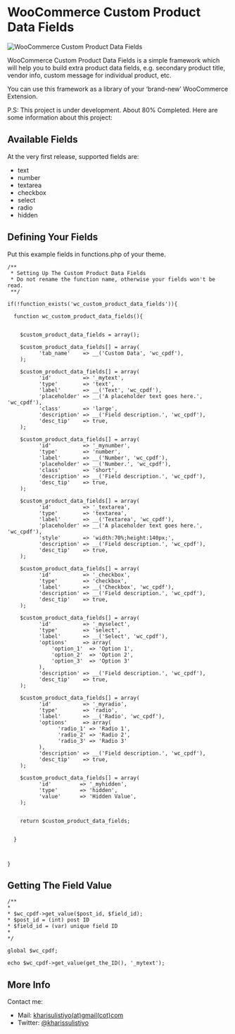WooCommerce Custom Product Data Fields
======================================

<img src="https://raw.githubusercontent.com/kharissulistiyo/WooCommerce-Custom-Product-Data-Fields/master/screenshot.png" alt="WooCommerce Custom Product Data Fields"/>

WooCommerce Custom Product Data Fields is a simple framework which will help you to build extra product data fields, e.g. secondary product title, vendor info, custom message for individual product, etc.

You can use this framework as a library of your ‘brand-new’ WooCommerce Extension.

P.S: This project is under development. About 80% Completed. Here are some information about this project:

## Available Fields

At the very first release, supported fields are:

* text
* number
* textarea
* checkbox
* select
* radio
* hidden

## Defining Your Fields

Put this example fields in functions.php of your theme.

```
/**
 * Setting Up The Custom Product Data Fields
 * Do not rename the function name, otherwise your fields won't be read.
 **/

if(!function_exists('wc_custom_product_data_fields')){

  function wc_custom_product_data_fields(){


    $custom_product_data_fields = array();

    $custom_product_data_fields[] = array(
          'tab_name'    => __('Custom Data', 'wc_cpdf'),
    );

    $custom_product_data_fields[] = array(
          'id'          => '_mytext',
          'type'        => 'text',
          'label'       => __('Text', 'wc_cpdf'),
          'placeholder' => __('A placeholder text goes here.', 'wc_cpdf'),
          'class'       => 'large',
          'description' => __('Field description.', 'wc_cpdf'),
          'desc_tip'    => true,
    );

    $custom_product_data_fields[] = array(
          'id'          => '_mynumber',
          'type'        => 'number',
          'label'       => __('Number', 'wc_cpdf'),
          'placeholder' => __('Number.', 'wc_cpdf'),
          'class'       => 'short',
          'description' => __('Field description.', 'wc_cpdf'),
          'desc_tip'    => true,
    );

    $custom_product_data_fields[] = array(
          'id'          => '_textarea',
          'type'        => 'textarea',
          'label'       => __('Textarea', 'wc_cpdf'),
          'placeholder' => __('A placeholder text goes here.', 'wc_cpdf'),
          'style'       => 'width:70%;height:140px;',
          'description' => __('Field description.', 'wc_cpdf'),
          'desc_tip'    => true,
    );

    $custom_product_data_fields[] = array(
          'id'          => '_checkbox',
          'type'        => 'checkbox',
          'label'       => __('Checkbox', 'wc_cpdf'),
          'description' => __('Field description.', 'wc_cpdf'),
          'desc_tip'    => true,
    );

    $custom_product_data_fields[] = array(
          'id'          => '_myselect',
          'type'        => 'select',
          'label'       => __('Select', 'wc_cpdf'),
          'options'     => array(
              'option_1'  => 'Option 1',
              'option_2'  => 'Option 2',
              'option_3'  => 'Option 3'
          ),
          'description' => __('Field description.', 'wc_cpdf'),
          'desc_tip'    => true,
    );

    $custom_product_data_fields[] = array(
          'id'          => '_myradio',
          'type'        => 'radio',
          'label'       => __('Radio', 'wc_cpdf'),
          'options'     => array(
                'radio_1' => 'Radio 1',
                'radio_2' => 'Radio 2',
                'radio_3' => 'Radio 3'
          ),
          'description' => __('Field description.', 'wc_cpdf'),
          'desc_tip'    => true,
    );

    $custom_product_data_fields[] = array(
          'id'         => '_myhidden',
          'type'       => 'hidden',
          'value'      => 'Hidden Value',
    );


    return $custom_product_data_fields;


  }



}
```


## Getting The Field Value

```
/**
*
* $wc_cpdf->get_value($post_id, $field_id);
* $post_id = (int) post ID
* $field_id = (var) unique field ID
*
*/

global $wc_cpdf;

echo $wc_cpdf->get_value(get_the_ID(), '_mytext');
```

## More Info

[kharisulistiyo(at)gmail(cot)com]: mailto:kharisulistiyo@gmail.com
[@kharissulistiyo]: http://twitter.com/kharissulistiyo

Contact me:

* Mail: [kharisulistiyo(at)gmail(cot)com][]
* Twitter: [@kharissulistiyo][]
